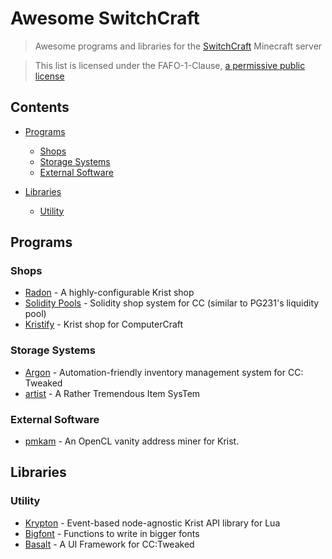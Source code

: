 
# Awesome SwitchCraft
> Awesome programs and libraries for the [SwitchCraft](https://sc3.io/) Minecraft server

 > This list is licensed under the FAFO-1-Clause, [a permissive public license](https://github.com/aspen-reeves/FAFO-PL)

## Contents
- [Programs](#programs)
	- [Shops](#shops)
	- [Storage Systems](#storage-systems)
	- [External Software](#external-software)

- [Libraries](#libraries)
  - [Utility](#utility)


## Programs
### Shops

- [Radon](https://github.com/Allymonies/Radon)  - A highly-configurable Krist shop
- [Solidity Pools](https://github.com/afonya2/SolidityPools) - Solidity shop system for CC (similar to PG231's liquidity pool)
- [Kristify](https://github.com/Kristify/Kristify) - Krist shop for ComputerCraft

### Storage Systems
 - [Argon](https://github.com/Allymonies/Argon) - Automation-friendly inventory management system for CC: Tweaked
 - [artist](https://github.com/SquidDev-CC/artist) - A Rather Tremendous Item SysTem

### External Software
 - [pmkam](https://github.com/migeyel/pmkam) - An OpenCL vanity address miner for Krist.

## Libraries
### Utility
 - [Krypton](https://github.com/Allymonies/Krypton) - Event-based node-agnostic Krist API library for Lua
 - [Bigfont](https://pastebin.com/3LfWxRWh) - Functions to write in bigger fonts
 - [Basalt](https://github.com/Pyroxenium/Basalt) - A UI Framework for CC:Tweaked
